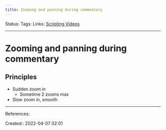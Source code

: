 ```yaml
---
title: Zooming and panning during commentary
---
```

Status: 
Tags: 
Links: [Scripting Videos](out/scripting-videos.md)
___

# Zooming and panning during commentary
## Principles
- Sudden zoom in
	- Sometime 2 zooms max
- Slow zoom in, smooth
___
References:

Created:: 2022-04-07 02:01
